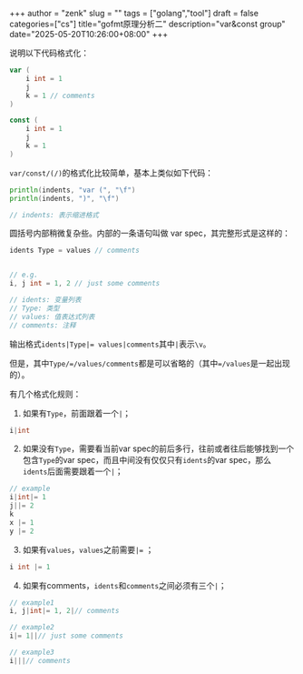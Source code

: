 +++
author = "zenk"
slug = ""
tags = ["golang","tool"]
draft = false
categories=["cs"]
title="gofmt原理分析二"
description="var&const group"
date="2025-05-20T10:26:00+08:00"
+++

说明以下代码格式化：

```go
var (
    i int = 1
    j
    k = 1 // comments
)

const (
    i int = 1
    j
    k = 1
)
```

`var/const/(/)`的格式化比较简单，基本上类似如下代码：

```go
println(indents, "var (", "\f")
println(indents, ")", "\f")

// indents: 表示缩进格式
```

圆括号内部稍微复杂些。内部的一条语句叫做 var spec，其完整形式是这样的：

```go
idents Type = values // comments


// e.g.
i, j int = 1, 2 // just some comments

// idents: 变量列表
// Type: 类型
// values: 值表达式列表
// comments: 注释
```

输出格式`idents|Type|= values|comments`其中`|`表示`\v`。

但是，其中`Type/=/values/comments`都是可以省略的（其中`=/values`是一起出现的）。

有几个格式化规则：

1. 如果有`Type`，前面跟着一个`|`；

```go
i|int
```

2. 如果没有`Type`，需要看当前var spec的前后多行，往前或者往后能够找到一个包含`Type`的var spec，而且中间没有仅仅只有`idents`的var spec，那么`idents`后面需要跟着一个`|`；

```go
// example
i|int|= 1
j||= 2
k
x |= 1
y |= 2
```

3. 如果有`values`，`values`之前需要`|=` ；

```go
i int |= 1
```

4. 如果有comments，`idents`和`comments`之间必须有三个`|`；

```go
// example1
i, j|int|= 1, 2|// comments

// example2
i|= 1||// just some comments

// example3
i|||// comments
```
